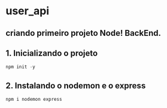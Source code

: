 # user_api
## criando primeiro projeto Node! BackEnd.

## 1. Inicializando o projeto
```js
npm init -y
```
## 2. Instalando o nodemon e o express
```js
npm i nodemon express
```